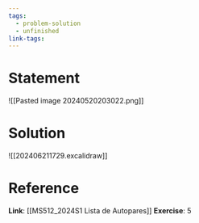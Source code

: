 ```yaml
---
tags:
  - problem-solution
  - unfinished
link-tags:
---
```

# Statement 
![[Pasted image 20240520203022.png]]

# Solution
![[202406211729.excalidraw]]

# Reference
**Link**: [[MS512_2024S1 Lista de Autopares]]
**Exercise**: 5